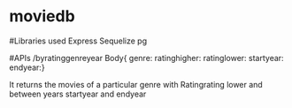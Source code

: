 # moviedb

#Libraries used
Express 
Sequelize
pg

#APIs
/byratinggenreyear 
Body{
genre:
ratinghigher:
ratinglower:
startyear:
endyear:}

It returns the movies of a particular genre with Rating<ratinghigher and Rating>rating lower and between years startyear and endyear
